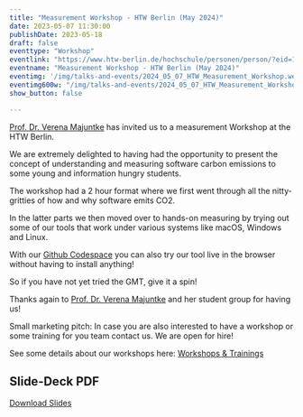 ```yaml
---
title: "Measurement Workshop - HTW Berlin (May 2024)"
date: 2023-05-07 11:30:00
publishDate: 2023-05-18
draft: false
eventtype: "Workshop"
eventlink: "https://www.htw-berlin.de/hochschule/personen/person/?eid=11866"
eventname: "Measurement Workshop - HTW Berlin (May 2024)"
eventimg: '/img/talks-and-events/2024_05_07_HTW_Measurement_Workshop.webp'
eventimg600w: "/img/talks-and-events/2024_05_07_HTW_Measurement_Workshop_1200.webp"
show_button: false

---
```


[Prof. Dr. Verena Majuntke](https://www.htw-berlin.de/hochschule/personen/person/?eid=11866) has invited us to a measurement Workshop at the HTW Berlin.

We are extremely delighted to having had the opportunity to present the concept of understanding and measuring software carbon emissions to some young and information hungry students.

The workshop had a 2 hour format where we first went through all the nitty-gritties of how and why software emits CO2.

In the latter parts we then moved over to hands-on measuring by trying out some of our tools that work under various systems like macOS, Windows and Linux.

With our [Github Codespace](https://github.com/green-coding-solutions/green-metrics-tool/tree/codespaces) you can also try our tool live in the browser without having to install anything!

So if you have not yet tried the GMT, give it a spin!

Thanks again to [Prof. Dr. Verena Majuntke](https://www.htw-berlin.de/hochschule/personen/person/?eid=11866) and her student group for having us!

Small marketing pitch: In case you are also interested to have a workshop or some training for you team contact us. We are open for hire!

See some details about our workshops here: [Workshops & Trainings](https://www.green-coding.io/services/workshops-and-trainings/)


## Slide-Deck PDF

[Download Slides](/slides/2024_05_07_HTW_Measurement_Workshop.pdf)
